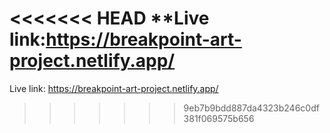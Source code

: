 <<<<<<< HEAD
\*\*Live link:https://breakpoint-art-project.netlify.app/
=======
Live link: https://breakpoint-art-project.netlify.app/
>>>>>>> 9eb7b9bdd887da4323b246c0df381f069575b656
